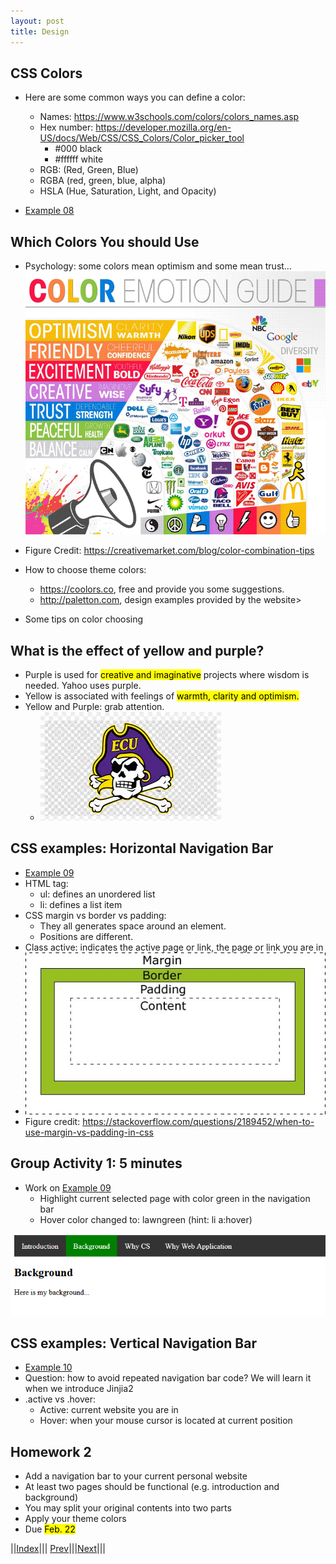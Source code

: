 ```yaml
---
layout: post
title: Design
---
```


 

## CSS Colors
* Here are some common ways you can define a color:
  * Names: <https://www.w3schools.com/colors/colors_names.asp>
  * Hex number: <https://developer.mozilla.org/en-US/docs/Web/CSS/CSS_Colors/Color_picker_tool>
    * #000 black
    * #ffffff white
  * RGB: (Red, Green, Blue)
  * RGBA (red, green, blue, alpha)
  * HSLA (Hue, Saturation, Light, and Opacity)


* [Example 08](https://jsfiddle.net/rxb3ao6y/11/)

## Which Colors You should Use
* Psychology: some colors mean optimism and some mean trust…
![](color.png)
* Figure Credit: <https://creativemarket.com/blog/color-combination-tips>

* How to choose theme colors:
  * <https://coolors.co>, free and provide you some suggestions.
  * <http://paletton.com>, design examples provided by the website>
* Some tips on color choosing




## What is the effect of yellow and purple?
* Purple is used for <mark>creative and imaginative</mark> projects where wisdom is needed. Yahoo uses purple.
* Yellow is associated with feelings of <mark>warmth, clarity and optimism.</mark>
* Yellow and Purple: grab attention.
  * ![](ecu_icon.jpeg)

## CSS examples: Horizontal Navigation Bar
* [Example 09](https://jsfiddle.net/rxb3ao6y/13/)
* HTML tag:
  * ul: defines an unordered list
  * li: defines a list item
* CSS margin vs border vs padding: 
  * They all generates space around an element.
  * Positions are different.
* Class active: indicates the active page or link, the page or link you are in
* ![](margin.jpg)
* Figure credit: <https://stackoverflow.com/questions/2189452/when-to-use-margin-vs-padding-in-css>

## Group Activity 1: 5 minutes
* Work on [Example 09](https://jsfiddle.net/rxb3ao6y/12/)
  * Highlight current selected page with color green in the navigation bar
  * Hover color changed to: lawngreen (hint: li a:hover)

![](group1.png)

## CSS examples: Vertical Navigation Bar
* [Example 10](https://jsfiddle.net/rxb3ao6y/15/)
* Question: how to avoid repeated navigation bar code? We will learn it when we introduce Jinjia2
* .active vs .hover:
  * Active: current website you are in
  * Hover: when your mouse cursor is located at current position

## Homework 2
* Add a navigation bar to your current personal website
* At least two pages should be functional (e.g. introduction and background)
* You may split your original contents into two parts
* Apply your theme colors
* Due <mark>Feb. 22</mark>



||[Index](../../../)||| [Prev](../file2)|||[Next](../file4)|||







